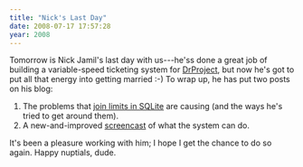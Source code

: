 ```yaml
---
title: "Nick's Last Day"
date: 2008-07-17 17:57:28
year: 2008
---
```

Tomorrow is Nick Jamil's last day with us---he'ss done a great job of building a variable-speed ticketing system for <a href="http://www.drproject.org">DrProject</a>, but now he's got to put all that energy into getting married :-) To wrap up, he has put two posts on his blog:
<ol>
	<li>The problems that <a href="http://drpnewt.wordpress.com/2008/07/17/32-join-limit-in-sqlite/">join limits in SQLite</a> are causing (and the ways he's tried to get around them).</li>
	<li>A new-and-improved <a href="http://drpnewt.wordpress.com/2008/07/17/newt-screencast-2/">screencast</a> of what the system can do.</li>
</ol>
It's been a pleasure working with him; I hope I get the chance to do so again.  Happy nuptials, dude.
